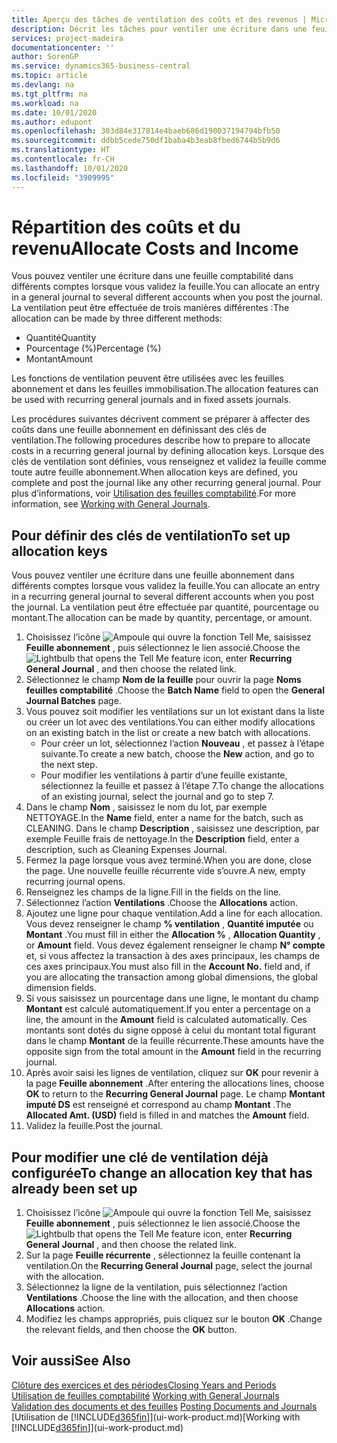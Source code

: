 ```yaml
---
title: Aperçu des tâches de ventilation des coûts et des revenus | Microsoft Docs
description: Décrit les tâches pour ventiler une écriture dans une feuille comptabilité dans différents comptes lorsque vous validez la feuille.
services: project-madeira
documentationcenter: ''
author: SorenGP
ms.service: dynamics365-business-central
ms.topic: article
ms.devlang: na
ms.tgt_pltfrm: na
ms.workload: na
ms.date: 10/01/2020
ms.author: edupont
ms.openlocfilehash: 303d84e317814e4baeb686d190037194794bfb50
ms.sourcegitcommit: ddbb5cede750df1baba4b3eab8fbed6744b5b9d6
ms.translationtype: HT
ms.contentlocale: fr-CH
ms.lasthandoff: 10/01/2020
ms.locfileid: "3909995"
---
```

# <a name="allocate-costs-and-income"></a><span data-ttu-id="7b62d-103">Répartition des coûts et du revenu</span><span class="sxs-lookup"><span data-stu-id="7b62d-103">Allocate Costs and Income</span></span>
<span data-ttu-id="7b62d-104">Vous pouvez ventiler une écriture dans une feuille comptabilité dans différents comptes lorsque vous validez la feuille.</span><span class="sxs-lookup"><span data-stu-id="7b62d-104">You can allocate an entry in a general journal to several different accounts when you post the journal.</span></span> <span data-ttu-id="7b62d-105">La ventilation peut être effectuée de trois manières différentes :</span><span class="sxs-lookup"><span data-stu-id="7b62d-105">The allocation can be made by three different methods:</span></span>

* <span data-ttu-id="7b62d-106">Quantité</span><span class="sxs-lookup"><span data-stu-id="7b62d-106">Quantity</span></span>
* <span data-ttu-id="7b62d-107">Pourcentage (%)</span><span class="sxs-lookup"><span data-stu-id="7b62d-107">Percentage (%)</span></span>
* <span data-ttu-id="7b62d-108">Montant</span><span class="sxs-lookup"><span data-stu-id="7b62d-108">Amount</span></span>

<span data-ttu-id="7b62d-109">Les fonctions de ventilation peuvent être utilisées avec les feuilles abonnement et dans les feuilles immobilisation.</span><span class="sxs-lookup"><span data-stu-id="7b62d-109">The allocation features can be used with recurring general journals and in fixed assets journals.</span></span>
<!--You can also distribute the cost or revenue of a line to an intercompany partner when you post a sales or purchase document. When you post the document, a line will be posted in your general journal, and a corresponding line will be created in the intercompany outbox.-->

<span data-ttu-id="7b62d-110">Les procédures suivantes décrivent comment se préparer à affecter des coûts dans une feuille abonnement en définissant des clés de ventilation.</span><span class="sxs-lookup"><span data-stu-id="7b62d-110">The following procedures describe how to prepare to allocate costs in a recurring general journal by defining allocation keys.</span></span> <span data-ttu-id="7b62d-111">Lorsque des clés de ventilation sont définies, vous renseignez et validez la feuille comme toute autre feuille abonnement.</span><span class="sxs-lookup"><span data-stu-id="7b62d-111">When allocation keys are defined, you complete and post the journal like any other recurring general journal.</span></span> <span data-ttu-id="7b62d-112">Pour plus d’informations, voir [Utilisation des feuilles comptabilité](ui-work-general-journals.md).</span><span class="sxs-lookup"><span data-stu-id="7b62d-112">For more information, see [Working with General Journals](ui-work-general-journals.md).</span></span>

## <a name="to-set-up-allocation-keys"></a><span data-ttu-id="7b62d-113">Pour définir des clés de ventilation</span><span class="sxs-lookup"><span data-stu-id="7b62d-113">To set up allocation keys</span></span>
<span data-ttu-id="7b62d-114">Vous pouvez ventiler une écriture dans une feuille abonnement dans différents comptes lorsque vous validez la feuille.</span><span class="sxs-lookup"><span data-stu-id="7b62d-114">You can allocate an entry in a recurring general journal to several different accounts when you post the journal.</span></span> <span data-ttu-id="7b62d-115">La ventilation peut être effectuée par quantité, pourcentage ou montant.</span><span class="sxs-lookup"><span data-stu-id="7b62d-115">The allocation can be made by quantity, percentage, or amount.</span></span>
1. <span data-ttu-id="7b62d-116">Choisissez l’icône ![Ampoule qui ouvre la fonction Tell Me](media/ui-search/search_small.png "Dites-moi ce que vous voulez faire"), saisissez **Feuille abonnement** , puis sélectionnez le lien associé.</span><span class="sxs-lookup"><span data-stu-id="7b62d-116">Choose the ![Lightbulb that opens the Tell Me feature](media/ui-search/search_small.png "Tell me what you want to do") icon, enter **Recurring General Journal** , and then choose the related link.</span></span>
2. <span data-ttu-id="7b62d-117">Sélectionnez le champ **Nom de la feuille** pour ouvrir la page **Noms feuilles comptabilité** .</span><span class="sxs-lookup"><span data-stu-id="7b62d-117">Choose the **Batch Name** field to open the **General Journal Batches** page.</span></span>
3. <span data-ttu-id="7b62d-118">Vous pouvez soit modifier les ventilations sur un lot existant dans la liste ou créer un lot avec des ventilations.</span><span class="sxs-lookup"><span data-stu-id="7b62d-118">You can either modify allocations on an existing batch in the list or create a new batch with allocations.</span></span>
   * <span data-ttu-id="7b62d-119">Pour créer un lot, sélectionnez l’action **Nouveau** , et passez à l’étape suivante.</span><span class="sxs-lookup"><span data-stu-id="7b62d-119">To create a new batch, choose the **New** action, and go to the next step.</span></span>
   * <span data-ttu-id="7b62d-120">Pour modifier les ventilations à partir d’une feuille existante, sélectionnez la feuille et passez à l’étape 7.</span><span class="sxs-lookup"><span data-stu-id="7b62d-120">To change the allocations of an existing journal, select the journal and go to step 7.</span></span>    
4. <span data-ttu-id="7b62d-121">Dans le champ **Nom** , saisissez le nom du lot, par exemple NETTOYAGE.</span><span class="sxs-lookup"><span data-stu-id="7b62d-121">In the **Name** field, enter a name for the batch, such as CLEANING.</span></span> <span data-ttu-id="7b62d-122">Dans le champ **Description** , saisissez une description, par exemple Feuille frais de nettoyage.</span><span class="sxs-lookup"><span data-stu-id="7b62d-122">In the **Description** field, enter a description, such as Cleaning Expenses Journal.</span></span>
5. <span data-ttu-id="7b62d-123">Fermez la page lorsque vous avez terminé.</span><span class="sxs-lookup"><span data-stu-id="7b62d-123">When you are done, close the page.</span></span> <span data-ttu-id="7b62d-124">Une nouvelle feuille récurrente vide s’ouvre.</span><span class="sxs-lookup"><span data-stu-id="7b62d-124">A new, empty recurring journal opens.</span></span>
6. <span data-ttu-id="7b62d-125">Renseignez les champs de la ligne.</span><span class="sxs-lookup"><span data-stu-id="7b62d-125">Fill in the fields on the line.</span></span>
7. <span data-ttu-id="7b62d-126">Sélectionnez l’action **Ventilations** .</span><span class="sxs-lookup"><span data-stu-id="7b62d-126">Choose the **Allocations** action.</span></span>
8. <span data-ttu-id="7b62d-127">Ajoutez une ligne pour chaque ventilation.</span><span class="sxs-lookup"><span data-stu-id="7b62d-127">Add a line for each allocation.</span></span> <span data-ttu-id="7b62d-128">Vous devez renseigner le champ **% ventilation** , **Quantité imputée** ou **Montant** .</span><span class="sxs-lookup"><span data-stu-id="7b62d-128">You must fill in either the **Allocation %** , **Allocation Quantity** , or **Amount** field.</span></span> <span data-ttu-id="7b62d-129">Vous devez également renseigner le champ **N° compte** et, si vous affectez la transaction à des axes principaux, les champs de ces axes principaux.</span><span class="sxs-lookup"><span data-stu-id="7b62d-129">You must also fill in the **Account No.** field and, if you are allocating the transaction among global dimensions, the global dimension fields.</span></span>
9. <span data-ttu-id="7b62d-130">Si vous saisissez un pourcentage dans une ligne, le montant du champ **Montant** est calculé automatiquement.</span><span class="sxs-lookup"><span data-stu-id="7b62d-130">If you enter a percentage on a line, the amount in the **Amount** field is calculated automatically.</span></span> <span data-ttu-id="7b62d-131">Ces montants sont dotés du signe opposé à celui du montant total figurant dans le champ **Montant** de la feuille récurrente.</span><span class="sxs-lookup"><span data-stu-id="7b62d-131">These amounts have the opposite sign from the total amount in the **Amount** field in the recurring journal.</span></span>
10. <span data-ttu-id="7b62d-132">Après avoir saisi les lignes de ventilation, cliquez sur **OK** pour revenir à la page **Feuille abonnement** .</span><span class="sxs-lookup"><span data-stu-id="7b62d-132">After entering the allocations lines, choose **OK** to return to the **Recurring General Journal** page.</span></span> <span data-ttu-id="7b62d-133">Le champ **Montant imputé DS** est renseigné et correspond au champ **Montant** .</span><span class="sxs-lookup"><span data-stu-id="7b62d-133">The **Allocated Amt. (USD)** field is filled in and matches the **Amount** field.</span></span>
11. <span data-ttu-id="7b62d-134">Validez la feuille.</span><span class="sxs-lookup"><span data-stu-id="7b62d-134">Post the journal.</span></span>

## <a name="to-change-an-allocation-key-that-has-already-been-set-up"></a><span data-ttu-id="7b62d-135">Pour modifier une clé de ventilation déjà configurée</span><span class="sxs-lookup"><span data-stu-id="7b62d-135">To change an allocation key that has already been set up</span></span>
1. <span data-ttu-id="7b62d-136">Choisissez l’icône ![Ampoule qui ouvre la fonction Tell Me](media/ui-search/search_small.png "Dites-moi ce que vous voulez faire"), saisissez **Feuille abonnement** , puis sélectionnez le lien associé.</span><span class="sxs-lookup"><span data-stu-id="7b62d-136">Choose the ![Lightbulb that opens the Tell Me feature](media/ui-search/search_small.png "Tell me what you want to do") icon, enter **Recurring General Journal** , and then choose the related link.</span></span>
2. <span data-ttu-id="7b62d-137">Sur la page **Feuille récurrente** , sélectionnez la feuille contenant la ventilation.</span><span class="sxs-lookup"><span data-stu-id="7b62d-137">On the **Recurring General Journal** page, select the journal with the allocation.</span></span>
3. <span data-ttu-id="7b62d-138">Sélectionnez la ligne de la ventilation, puis sélectionnez l’action **Ventilations** .</span><span class="sxs-lookup"><span data-stu-id="7b62d-138">Choose the line with the allocation, and then choose **Allocations** action.</span></span>
4. <span data-ttu-id="7b62d-139">Modifiez les champs appropriés, puis cliquez sur le bouton **OK** .</span><span class="sxs-lookup"><span data-stu-id="7b62d-139">Change the relevant fields, and then choose the **OK** button.</span></span>

## <a name="see-also"></a><span data-ttu-id="7b62d-140">Voir aussi</span><span class="sxs-lookup"><span data-stu-id="7b62d-140">See Also</span></span>
[<span data-ttu-id="7b62d-141">Clôture des exercices et des périodes</span><span class="sxs-lookup"><span data-stu-id="7b62d-141">Closing Years and Periods</span></span>](year-close-years-periods.md)  
<span data-ttu-id="7b62d-142">[Utilisation de feuilles comptabilité](ui-work-general-journals.md)  </span><span class="sxs-lookup"><span data-stu-id="7b62d-142">[Working with General Journals](ui-work-general-journals.md)  </span></span>  
<span data-ttu-id="7b62d-143">[Validation des documents et des feuilles](ui-post-documents-journals.md)  </span><span class="sxs-lookup"><span data-stu-id="7b62d-143">[Posting Documents and Journals](ui-post-documents-journals.md)  </span></span>  
<span data-ttu-id="7b62d-144">[Utilisation de [!INCLUDE[d365fin](includes/d365fin_md.md)]](ui-work-product.md)</span><span class="sxs-lookup"><span data-stu-id="7b62d-144">[Working with [!INCLUDE[d365fin](includes/d365fin_md.md)]](ui-work-product.md)</span></span>
